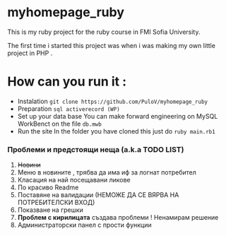 myhomepage_ruby
===============

This is my ruby project for the ruby course in FMI Sofia University.

The first time i started this project was when i was making my own little project in PHP .

How can you run it :
===========

* Instalation
```git clone https://github.com/PuloV/myhomepage_ruby```
* Preparation
	```sql activerecord (WP) ```
* Set up your data base
	You can make forward engineering on MySQL WorkBenct on the file
	``` db.mwb ```
* Run the site
	In the folder you have cloned this just do
	``` ruby main.rb1 ```

<p><h3> Проблеми и предстоящи неща (a.k.a TODO LIST) </h3>
	<ol>
		<li><strike>Новини</strike></li>
		<li>Меню в новините , трябва да има иф за логнат потребител </li>
		<li>Класация на най посещавани ликове</li>
		<li>По красиво Readme</li>
		<li>Поставяне на валидации (НЕМОЖЕ ДА СЕ ВЯРВА НА ПОТРЕБИТЕЛСКИ ВХОД)</li>
		<li>Показване на грешки</li>
		<li><b>Проблем с кирилицата</b> създава проблеми ! Ненамирам решение</li>
		<li>Администраторски панел с прости функции</li>
	</ol>
</p>